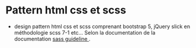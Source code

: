  # Pattern html css et scss
- design pattern html css et scss comprenant bootstrap 5, jQuery slick en méthodologie scss 7-1 etc... Selon la documentation de la documentation [sass guideline ](https://sass-guidelin.es/fr/).